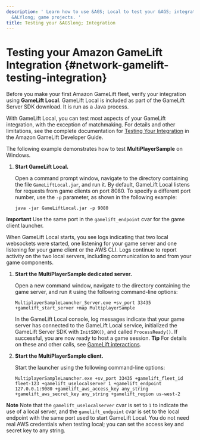 ```yaml
---
description: ' Learn how to use &AGS; Local to test your &AGS; integration in your
  &ALYlong; game projects. '
title: Testing your &AGSlong; Integration
---
```

# Testing your Amazon GameLift Integration {#network-gamelift-testing-integration}

Before you make your first Amazon GameLift fleet, verify your integration using **GameLift Local**\. GameLift Local is included as part of the GameLift Server SDK download\. It is run as a Java process\.

With GameLift Local, you can test most aspects of your GameLift integration, with the exception of matchmaking\. For details and other limitations, see the complete documentation for [Testing Your Integration](https://docs.aws.amazon.com/gamelift/latest/developerguide/integration-testing-local.html) in the Amazon GameLift Developer Guide\.

The following example demonstrates how to test **MultiPlayerSample** on Windows\.

1. **Start GameLift Local\.**

   Open a command prompt window, navigate to the directory containing the file `GameLiftLocal.jar`, and run it\. By default, GameLift Local listens for requests from game clients on port 8080\. To specify a different port number, use the `-p` parameter, as shown in the following example:

   ```
   java -jar GameLiftLocal.jar -p 9080
   ```
**Important**
Use the same port in the `gamelift_endpoint` cvar for the game client launcher\.

   When GameLift Local starts, you see logs indicating that two local websockets were started, one listening for your game server and one listening for your game client or the AWS CLI\. Logs continue to report activity on the two local servers, including communication to and from your game components\.

1. **Start the MultiPlayerSample dedicated server\.**

   Open a new command window, navigate to the directory containing the game server, and run it using the following command\-line options:

   ```
   MultiplayerSampleLauncher_Server.exe +sv_port 33435 +gamelift_start_server +map MultiplayerSample
   ```

   In the GameLift Local console, log messages indicate that your game server has connected to the GameLift Local service, initialized the GameLift Server SDK with `InitSDK()`, and called `ProcessReady()`\. If successful, you are now ready to host a game session\.
**Tip**
For details on these and other calls, see [GameLift interactions](https://docs.aws.amazon.com/gamelift/latest/developerguide/gamelift-sdk-interactions.html)\.

1. **Start the MultiPlayerSample client\.**

   Start the launcher using the following command\-line options:

   ```
   MultiplayerSampleLauncher.exe +sv_port 33435 +gamelift_fleet_id fleet-123 +gamelift_uselocalserver 1 +gamelift_endpoint 127.0.0.1:9080 +gamelift_aws_access_key any_string +gamelift_aws_secret_key any_string +gamelift_region us-west-2
   ```
**Note**
Note that the `gamelift_uselocalserver` cvar is set to `1` to indicate the use of a local server, and the `gamelift_endpoint` cvar is set to the local endpoint with the same port used to start GameLift Local\. You do not need real AWS credentials when testing local; you can set the access key and secret key to any string\.